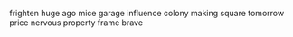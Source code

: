 frighten huge ago mice garage influence colony making square tomorrow price nervous property frame brave
